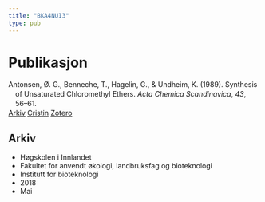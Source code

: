 ```yaml
---
title: "BKA4NUI3"
type: pub
---
```

<h1>Publikasjon</h1>
<article id="csl-bib-container-BKA4NUI3" class="csl-bib-container">
  <div class="csl-bib-body" style="line-height: 1.35; padding-left: 1em; text-indent:-1em;">
  <div class="csl-entry">Antonsen, &#xD8;. G., Benneche, T., Hagelin, G., &amp; Undheim, K. (1989). Synthesis of Unsaturated Chloromethyl Ethers. <i>Acta Chemica Scandinavica</i>, <i>43</i>, 56&#x2013;61.</div>
</div>
  <div class="csl-bib-buttons">
    <a href="#taxonomy-article-BKA4NUI3" class="csl-bib-button">Arkiv</a>
    <a href="https://app.cristin.no/results/show.jsf?id=1586734" alt="Cristin URL" class="csl-bib-button">Cristin</a>
    <a href="http://zotero.org/groups/5402882/items/BKA4NUI3" alt="Zotero URL" class="csl-bib-button">Zotero</a>
  </div>
  <div id="csl-bib-meta-container-BKA4NUI3"></div>
</article>
<div id="csl-bib-meta-BKA4NUI3" class="csl-bib-meta">
  <article id="taxonomy-article-BKA4NUI3" class="taxonomy-article">
    <h1>Arkiv</h1>
    <ul>
      <li>Høgskolen i Innlandet</li>
      <li>Fakultet for anvendt økologi, landbruksfag og bioteknologi</li>
      <li>Institutt for bioteknologi</li>
      <li>2018</li>
      <li>Mai</li>
    </ul>
  </article>
</div>
